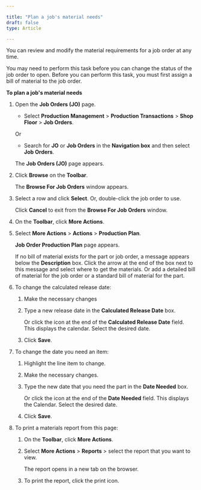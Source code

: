 ```yaml
---

title: "Plan a job's material needs"
draft: false
type: Article

---
```


You can review and modify the material requirements for a job order at any time.

You may need to perform this task before you can change the status of the job order to open. Before you can perform this task, you must first assign a bill of material to the job order. 

**To plan a job's material needs**

1. Open the **Job Orders (JO)** page.

    - Select **Production Management** > **Production Transactions** > **Shop Floor** > **Job Orders**.

    Or

    - Search for **JO** or **Job Orders** in the **Navigation box** and then select **Job Orders**.

    The **Job Orders (JO)** page appears.

2. Click **Browse** on the **Toolbar**.

    The **Browse For Job Orders** window appears.

3. Select a row and click **Select**. Or, double-click the job order to use.

    Click **Cancel** to exit from the **Browse For Job Orders** window.

4. On the **Toolbar**, click **More Actions**.

5. Select **More Actions** > **Actions** > **Production Plan**.

    **Job Order Production Plan** page appears.

    If no bill of material exists for the part or job order, a message appears below the **Description** box. Click the arrow at the end of the box next to this message and select where to get the materials. Or add a detailed bill of material for the job order or a standard bill of material for the part. 

6. To change the calculated release date:

    1. Make the necessary changes

    2. Type a new release date in the **Calculated Release Date** box.

        Or click the icon at the end of the **Calculated Release Date** field. This displays the calendar. Select the desired date.

    3. Click **Save**.

7. To change the date you need an item:

    1. Highlight the line item to change.

    2. Make the necessary changes.

    3. Type the new date that you need the part in the **Date Needed** box.

        Or click the icon at the end of the **Date Needed** field. This displays the Calendar. Select the desired date.

    4. Click **Save**.

8. To print a materials report from this page:

    1. On the **Toolbar**, click **More Actions**.

    2. Select **More Actions** > **Reports** > select the report that you want to view.

        The report opens in a new tab on the browser.

    3. To print the report, click the print icon.

​